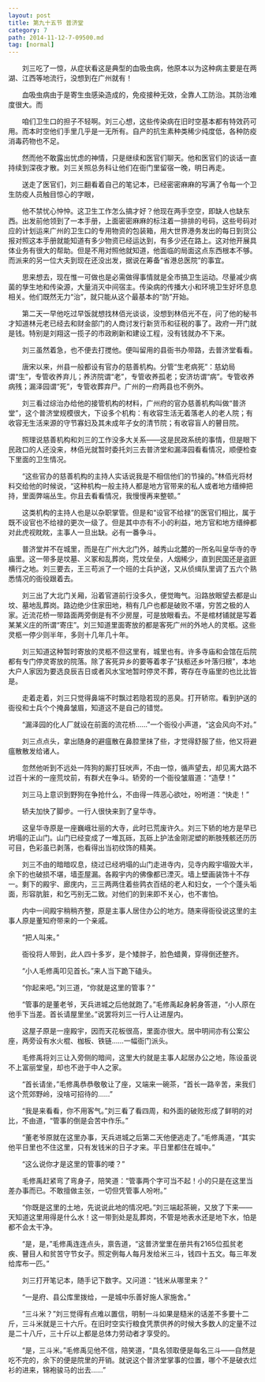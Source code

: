 ```yaml
---
layout: post
title: 第九十五节 普济堂
category: 7
path: 2014-11-12-7-09500.md
tag: [normal]
---
```


　　刘三吃了一惊，从症状看这是典型的血吸虫病，他原本以为这种病主要是在两湖、江西等地流行，没想到在广州就有！

　　血吸虫病由于是寄生虫感染造成的，免疫接种无效，全靠人工防治。其防治难度很大。而

　　咱们卫生口的担子不轻啊。刘三心想，这些传染病在旧时空基本都有特效药可用。而本时空他们手里几乎是一无所有。自产的抗生素种类稀少纯度低，各种防疫消毒药物也不足。

　　然而他不敢露出忧虑的神情，只是继续和医官们聊天。他和医官们的谈话一直持续到深夜才散。刘三关照总务科让他们在衙门里留宿一晚，明日再走。

　　送走了医官们，刘三翻看着自己的笔记本，已经密密麻麻的写满了令每一个卫生防疫人员触目惊心的字眼，

　　他不禁忧心忡忡。这卫生工作怎么搞才好？他现在两手空空，即缺人也缺东西。出发前他领到了一本手册，上面密密麻麻的标注着一排排的号码，这些号码对应的计划运来广州的卫生口的专用物资的包装箱，用大世界港务发出的每日到货公报对照这本手册就能知道有多少物资已经运达到，有多少还在路上。这对他开展具体业务有很大的帮助。但是不用对照他就知道，他面临的局面这点东西根本不够。而派来的另一位大夫到现在还没出发，据说在筹备“省港总医院”的事宜。

　　思来想去，现在惟一可做也是必需做得事情就是全市搞卫生运动。尽量减少病菌的孳生地和传染源，大量消灭中间宿主。传染病的传播大小和环境卫生好坏息息相关。他们既然无力“治”，就只能从这个最基本的“防”开始。

　　第二天一早他吃过早饭就想找林佰光谈谈，没想到林佰光不在，问了他的秘书才知道林元老已经去和财金部门的人商讨发行新货币和征税的事了。政府一开门就是钱。特别是刘翔这一揽子的市政刷新和建设工程，没有钱就办不下来。

　　刘三虽然着急，也不便去打搅他。便叫留用的县衙书办带路，去普济堂看看。

　　唐宋以来，州县一般都设有官办的慈善机构。分管“生老病死”：慈幼局谓“生”，专管收养弃儿；养济院谓“老”，专管收养孤老；安济坊谓“病”。专管收养病残；漏泽园谓“死”，专管收葬弃尸。广州的一府两县也不例外。

　　刘三看过综治办给他的接管机构的材料，广州府的官办慈善机构叫做“普济堂”，这个普济堂规模很大，下设多个机构：有收容生活无着落老人的老人院；有收容无生活来源的守节寡妇及其未成年子女的清节院；有收容盲人的瞽目院。

　　照理说慈善机构和刘三的工作没多大关系——这是民政系统的事情，但是眼下民政口的人还没来，林佰光就暂时委托刘三去普济堂和漏泽园看看情况，顺便检查下里面的卫生情况。

　　“这些官办的慈善机构的主持人实话说我是不相信他们的节操的。”林佰光将材料交给他的时候说，“这种机构一般主持人都是地方官带来的私人或者地方缙绅把持，里面弊端丛生。你且去看看情况，我慢慢再来整顿。”

　　这类机构的主持人也是以杂职掌管。但是和“设官不给禄”的医官们相比，属于既不设官也不给禄的更次一级了。但是其中亦有不小的利益，地方官和地方缙绅都对此虎视眈眈，主事人一旦出缺。必有一番争斗。

　　普济堂并不在城里，而是在广州大北门外，越秀山北麓的一所名叫皇华寺的寺庙里。这一带多是坟墓、义冢和乱葬岗，荒坟垒垒，人烟稀少，直到民国还是盗匪横行之地。刘三要去，王三苟派了一个班的士兵护送，又从侦缉队里调了五六个熟悉情况的衙役跟着去。

　　刘三出了大北门关厢，沿着官道前行没多久，便觉晦气。沿路放眼望去都是山坟、墓地乱葬岗。路边绝少住家田地，稍有几户也都是破败不堪，穷苦之极的人家。近流花桥一带路面两旁倒是有不少房屋，可是放眼看去。不是棺材铺就是写着某某义庄的所谓“寄庄”。刘三知道里面寄放的都是客死广州的外地人的灵柩。这些灵柩一停少则半年，多则十几年几十年。

　　刘三知道这种暂时寄放的灵柩不但这里有，城里也有。许多寺庙和会馆在后院都有专门停灵寄放的院落。除了客死异乡的要等着孝子“扶柩还乡叶落归根”，本地大户人家因为要选良辰吉日或者风水宝地暂时停灵不葬，寄存在寺庙里的也比比皆是。

　　走着走着，刘三只觉得鼻端不时飘过若隐若现的恶臭。打开轿帘。看到护送的衙役和士兵个个掩鼻皱眉，知道这不是自己的错觉。

　　“漏泽园的化人厂就设在前面的流花桥……”一个衙役小声道，“这会风向不对。”

　　刘三点点头，拿出随身的避瘟散在鼻腔里抹了些，才觉得舒服了些，他又将避瘟散散发给诸人。

　　忽然他听到不远处一阵狗的厮打狂吠声，不由一惊，循声望去，却见离大路不过百十米的一座荒坟前，有群犬在争斗。轿旁的一个衙役皱眉道：“造孽！”

　　刘三马上意识到野狗在争抢什么，不由得一阵恶心欲吐，吩咐道：“快走！”

　　轿夫加快了脚步。一行人很快来到了皇华寺。

　　这皇华寺原是一座巍峨壮丽的大寺，此时已荒废许久。刘三下轿的地方是早已坍塌的正山门。山门已经变成了一堆瓦砾，瓦砾上护法金刚泥塑的断肢残骸还历历可目，色彩虽已剥落，也看得出当初纹饰的精美。

　　刘三不由的暗暗叹息，绕过已经坍塌的山门走进寺内，见寺内殿宇塌毁大半，余下的也破损不堪，墙歪屋漏。各殿宇内的佛像都已湮灭。墙上壁画装饰十不存一。剩下的殿宇、廊庑内，三三两两住着些鹑衣百结的老人和妇女，一个个蓬头垢面，形容肮脏，和乞丐别无二致。对他们的到来即不关心，也不害怕。

　　内中一间殿宇稍稍齐整，原是主事人居住办公的地方。随来得衙役说这里的主事人原是董知府带来的一个亲戚。

　　“把人叫来。”

　　衙役将人带到，此人四十多岁，是个矮胖子，脸色蜡黄，穿得倒还整齐。

　　“小人毛修禹叩见首长。”来人当下跪下磕头。

　　“你起来吧。”刘三道，“你就是这里的管事？”

　　“管事的是董老爷，天兵进城之后他就跑了。”毛修禹起身躬身答道，“小人原在他手下当差。首长请屋里坐。”说罢将刘三一行人让进屋内。

　　这屋子原是一座殿宇，因而天花板很高，里面亦很大。居中明间亦有公案公座，两旁设有水火棍、枷板、铁链……一幅衙门派头。

　　毛修禹将刘三让入旁侧的暗间，这里大约就是主事人起居办公之地，陈设虽说不上富丽堂皇，却也不逊于中人之家。

　　“首长请坐，”毛修禹恭恭敬敬让了座，又端来一碗茶，“首长一路辛苦，来我们这个荒郊野岭，没啥可招待的……”

　　“我是来看看，你不用客气。”刘三看了看四周，和外面的破败形成了鲜明的对比，不由道，“管事的倒是会苦中作乐。”

　　“董老爷原就在这里办事，天兵进城之后第二天他便逃走了。”毛修禹道，“其实他平日里也不住这里，只有发钱米的日子才来。平日里都住在城中。”

　　“这么说你才是这里的管事的喽？”

　　毛修禹赶紧弯了弯身子，陪笑道：“管事两个字可当不起！小的只是在这里当差办事而已。不敢擅做主张，一切但凭管事人吩咐。”

　　“你既是这里的土地，先说说此地的情况吧。”刘三端起茶碗，又放了下来——天知道这里用得是什么水！这一带到处是乱葬岗，不管是地表水还是地下水，怕是都不会太干净。

　　“是，是，”毛修禹连连点头，禀告道，“这普济堂里在册共有2165位孤贫老疾、瞽目人和贫苦守节女子。照定例每人每月发给米三斗，钱四十五文。每三年发给库布一匹。”

　　刘三打开笔记本，随手记下数字。又问道：“钱米从哪里来？”

　　“一是府、县公库里拨给，一是城中乐善好施人家施舍。”

　　“三斗米？”刘三觉得有点难以置信，明制一斗如果是糙米的话差不多要十二斤，三斗米就是三十六斤。在旧时空实行粮食凭票供养的时候大多数人的定量不过是二十八斤，三十斤以上都是总体力劳动者才享受的。

　　“是，三斗米。”毛修禹见他不信，陪笑道，“具名领取便是每名三斗——自然是吃不完的，余下的便是院里的开销。就说这个普济堂掌事的位置，哪个不是破衣烂衫的进来，锦袍骏马的出去……”
